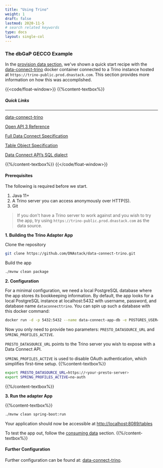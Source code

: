 ```yaml
---
title: "Using Trino"
weight: 1
draft: false
lastmod: 2020-11-5
# search related keywords
type: docs
layout: single-col
---
```

### The dbGaP GECCO Example

In the [provision data section](/docs/getting-started/provision-data/), we've shown a quick start recipe with the [data-connect-trino](https://github.com/DNAstack/data-connect-trino) docker container connected to a Trino instance hosted at `https://trino-public.prod.dnastack.com`. This section provides more information on how this was accomplished.

{{<code/float-window>}}
{{%content-textbox%}}
##### Quick Links
---
[data-connect-trino](https://github.com/DNAstack/data-connect-trino)

[Open API 3 Reference](/api)

[Full Data Connect Specification](https://github.com/ga4gh-discovery/data-connect/blob/develop/SPEC.md)

[Table Object Specification](https://github.com/ga4gh-discovery/data-connect/blob/develop/TABLE.md)

[Data Connect API’s SQL dialect](https://github.com/ga4gh-discovery/data-connect/blob/develop/SPEC.md#sql-functions)

{{%/content-textbox%}}
{{</code/float-window>}}

#### Prerequisites 
The following is required before we start.
1. Java 11+
1. A Trino server you can access anonymously over HTTP(S).
1. Git
> If you don't have a Trino server to work against and you wish to try the app, try using `https://trino-public.prod.dnastack.com` as the data source.

**1. Building the Trino Adapter App**

Clone the repository
``` bash
git clone https://github.com/DNAstack/data-connect-trino.git
```
Build the app
```bash
./mvnw clean package
``` 


**2. Configuration**

For a minimal configuration, we need a local PostgreSQL database where the app stores its bookkeeping information. By default, the app looks for a local PostgreSQL instance at localhost:5432 with username, password, and database name `dataconnecttrino`. You can spin up such a database with this docker command:
```bash
docker run -d -p 5432:5432 --name data-connect-app-db -e POSTGRES_USER=dataconnecttrino -e POSTGRES_PASSWORD=dataconnecttrino postgres
``` 

Now you only need to provide two parameters: `PRESTO_DATASOURCE_URL` and `SPRING_PROFILES_ACTIVE`.

`PRESTO_DATASOURCE_URL` points to the Trino server you wish to expose with a Data Connect API.

`SPRING_PROFILES_ACTIVE` is used to disable OAuth authentication, which simplifies first-time setup.
{{%content-textbox%}}
``` bash
export PRESTO_DATASOURCE_URL=https://<your-presto-server>
export SPRING_PROFILES_ACTIVE=no-auth
```
{{%/content-textbox%}}

**3. Run the adapter App**

{{%content-textbox%}}
``` bash
./mvnw clean spring-boot:run
```
Your application should now be accessible at [http://localhost:8089/tables](http://localhost:8089/tables)

To test the app out, follow the [consuming data](/docs/getting-started/consume-data/) section.
{{%/content-textbox%}}

#### Further Configuration
Further configuration can be found at: [data-connect-trino](https://github.com/DNAstack/data-connect-trino).
